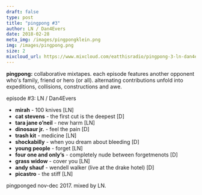 ```yaml
---
draft: false
type: post
title: "pingpong #3" 
author: LN / Dan4Evers
date: 2018-02-28
meta_img: /images/pingpongklein.png
img: /images/pingpong.png
size: 2
mixcloud_url: https://www.mixcloud.com/eatthisradio/pingpong-3-ln-dan4evers/
---
```


**pingpong:** collaborative mixtapes. 
each episode features another opponent who's family, friend or hero (or all). alternating contributions unfold into expeditions, collisions, constructions and awe.

episode #3: LN / Dan4Evers

- **mirah** - 100 knives [LN]
- **cat stevens** - the first cut is the deepest [D]
- **tara jane o’neil** - new harm [LN]
- **dinosaur jr.** - feel the pain [D]
- **trash kit** - medicine [LN]
- **shockabilly** - when you dream about bleeding [D]
- **young people** - forget [LN]
- **four one and only’s** - completely nude between forgetmenots [D]
- **grass widow** - cover you [LN]
- **andy shauf** - wendell walker (live at the drake hotel) [D]
- **picastro** - the stiff [LN]

pingponged nov-dec 2017.
mixed by LN.